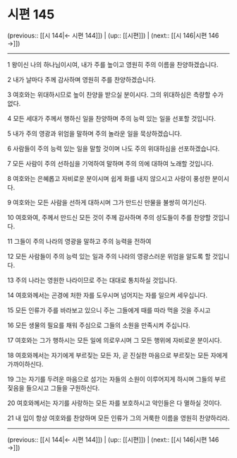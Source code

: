 # 시편 145

(previous:: [[시 144|← 시편 144]]) | (up:: [[시편]]) | (next:: [[시 146|시편 146 →]])

***




1 
왕이신 나의 하나님이시여, 내가 주를 높이고 영원히 주의 이름을 찬양하겠습니다. 



2 
내가 날마다 주께 감사하며 영원히 주를 찬양하겠습니다. 



3 
여호와는 위대하시므로 높이 찬양을 받으실 분이시다. 그의 위대하심은 측량할 수가 없다. 



4 
모든 세대가 주께서 행하신 일을 찬양하며 주의 능력 있는 일을 선포할 것입니다. 



5 
내가 주의 영광과 위엄을 말하며 주의 놀라운 일을 묵상하겠습니다. 



6 
사람들이 주의 능력 있는 일을 말할 것이며 나도 주의 위대하심을 선포하겠습니다. 



7 
모든 사람이 주의 선하심을 기억하여 말하며 주의 의에 대하여 노래할 것입니다. 



8 
여호와는 은혜롭고 자비로운 분이시며 쉽게 화를 내지 않으시고 사랑이 풍성한 분이시다. 



9 
여호와는 모든 사람을 선하게 대하시며 그가 만드신 만물을 불쌍히 여기신다. 



10 
여호와여, 주께서 만드신 모든 것이 주께 감사하며 주의 성도들이 주를 찬양할 것입니다. 



11 
그들이 주의 나라의 영광을 말하고 주의 능력을 전하여 



12 
모든 사람들이 주의 능력 있는 일과 주의 나라의 영광스러운 위엄을 알도록 할 것입니다. 



13 
주의 나라는 영원한 나라이므로 주는 대대로 통치하실 것입니다. 



14 
여호와께서는 곤경에 처한 자를 도우시며 넘어지는 자를 일으켜 세우십니다. 



15 
모든 인류가 주를 바라보고 있으니 주는 그들에게 때를 따라 먹을 것을 주시고 



16 
모든 생물의 필요를 채워 주심으로 그들의 소원을 만족시켜 주십니다. 



17 
여호와는 그가 행하시는 모든 일에 의로우시며 그 모든 행위에 자비로운 분이시다. 



18 
여호와께서는 자기에게 부르짖는 모든 자, 곧 진실한 마음으로 부르짖는 모든 자에게 가까이하신다. 



19 
그는 자기를 두려운 마음으로 섬기는 자들의 소원이 이루어지게 하시며 그들의 부르짖음을 들으시고 그들을 구원하신다. 



20 
여호와께서는 자기를 사랑하는 모든 자를 보호하시고 악인들은 다 멸하실 것이다. 



21 
내 입이 항상 여호와를 찬양하며 모든 인류가 그의 거룩한 이름을 영원히 찬양하리라.

***

(previous:: [[시 144|← 시편 144]]) | (up:: [[시편]]) | (next:: [[시 146|시편 146 →]])
